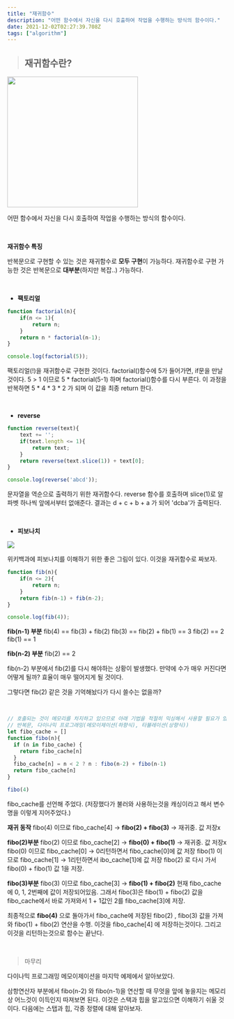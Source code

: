 ```yaml
---
title: "재귀함수"
description: "어떤 함수에서 자신을 다시 호출하여 작업을 수행하는 방식의 함수이다."
date: 2021-12-02T02:27:39.708Z
tags: ["algorithm"]
---
```

>## 재귀함수란?

<img src="https://cdn.pixabay.com/photo/2014/01/23/05/01/recursive-250212_960_720.jpg" width="300">

어떤 함수에서 자신을 다시 호출하여 작업을 수행하는 방식의 함수이다.

<br>

**재귀함수 특징**

반복문으로 구현할 수 있는 것은 재귀함수로 **모두 구현**이 가능하다.
재귀함수로 구현 가능한 것은 반복문으로 **대부분**(하지만 복잡..) 가능하다.

<br>

* **팩토리얼**

```js
function factorial(n){
    if(n <= 1){
        return n;
    }
    return n * factorial(n-1);
}

console.log(factorial(5));
```

팩토리얼(!)을 재귀함수로 구현한 것이다. 
factorial()함수에 5가 들어가면, if문을 만날 것이다.
5 > 1 이므로 5 * factorial(5-1) 하며 factorial()함수를 다시 부른다.
이 과정을 반복하면 5 * 4 * 3 * 2 가 되며 이 값을 최종 return 한다.

<br>

* **reverse**

```js
function reverse(text){
    text += '';
    if(text.length <= 1){
        return text;
    }
    return reverse(text.slice(1)) + text[0];
}

console.log(reverse('abcd'));
```

문자열을 역순으로 출력하기 위한 재귀함수다. reverse 함수를 호출하며 slice(1)로 알파벳 하나씩 앞에서부터 없애준다.
결과는 d + c + b + a 가 되어 'dcba'가 출력된다.

<br>

 * **피보나치**

<img src="http://news.samsungdisplay.com/wp-content/uploads/2020/06/06-1.jpg" />

위키백과에 피보나치를 이해하기 위한 좋은 그림이 있다. 이것을 재귀함수로 짜보자.

```js
function fib(n){
    if(n <= 2){
        return n;
    }
    return fib(n-1) + fib(n-2);
}

console.log(fib(4));
```

**fib(n-1) 부분**
fib(4) == fib(3) + fib(2)
fib(3) == fib(2) + fib(1) == 3
fib(2) == 2
fib(1) == 1

**fib(n-2) 부분**
fib(2) == 2

fib(n-2) 부분에서 fib(2)를 다시 해야하는 상황이 발생했다. 만약에 수가 매우 커진다면 어떻게 될까? 효율이 매우 떨어지게 될 것이다.

그렇다면 fib(2) 같은 것을 기억해놨다가 다시 쓸수는 없을까?

<br>

```js
// 호출되는 것이 메모리를 차지하고 있으므로 아래 기법을 적절히 믹싱해서 사용할 필요가 있음
// 반복문, 다이나믹 프로그래밍(메모이제이션(하향식), 타뷸레이션(상향식))
let fibo_cache = []
function fibo(n){
  if (n in fibo_cache) {
    return fibo_cache[n]
  }
  fibo_cache[n] = n < 2 ? n : fibo(n-2) + fibo(n-1)
  return fibo_cache[n]
}

fibo(4)
```

fibo_cache를 선언해 주었다. (저장했다가 불러와 사용하는것을 캐싱이라고 해서 변수명을 이렇게 지어주었다.)

**재귀 동작**
fibo(4) 이므로 fibo_cache[4] -> **fibo(2) + fibo(3)** -> 재귀중. 값 저장x

**fibo(2)부분**
fibo(2) 이므로 fibo_cache[2] -> **fibo(0) + fibo(1)** -> 재귀중. 값 저장x
fibo(0) 이므로 fibo_cache[0] -> 0리턴하면서 fibo_cache[0]에 값 저장
fibo(1) 이므로 fibo_cache[1] -> 1리턴하면서 ibo_cache[1]에 값 저장
fibo(2) 로 다시 가서 fibo(0) + fibo(1) 값 1을 저장.

**fibo(3)부분**
fibo(3) 이므로 fibo_cache[3] -> **fibo(1) + fibo(2)**
현재 fibo_cache에 0, 1, 2번째에 값이 저장되어있음.
그래서 fibo(3)은 fibo(1) + fibo(2) 값을 fibo_cache에서 바로 가져와서 1 + 1값인 2를 fibo_cache[3]에 저장.

최종적으로 **fibo(4)** 으로 돌아가서 fibo_cache에 저장된 fibo(2) , fibo(3) 값을 가져와 fibo(1) + fibo(2) 연산을 수행. 이것을 fibo_cache[4] 에 저장하는것이다. 그리고 이것을 리턴하는것으로 함수는 끝난다.

<br>

> 마무리

다이나믹 프로그래밍 메모이제이션을 마지막 예제에서 알아보았다.

삼항연산자 부분에서 fibo(n-2) 와 fibo(n-1)을 연산할 때 무엇을 앞에 놓을지는 메모리상 어느것이 이득인지 따져보면 된다. 이것은 스택과 힙을 알고있으면 이해하기 쉬울 것이다. 다음에는 스탭과 힙, 각종 정렬에 대해 알아보자.